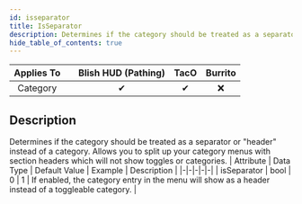 ```yaml
---
id: isseparator
title: IsSeparator
description: Determines if the category should be treated as a separator or "header" instead of a category. Allows you to split up your category menus with section headers which will not show toggles or categories.
hide_table_of_contents: true
---
```

| Applies To | | Blish HUD (Pathing) | TacO | Burrito |
|-|-|-|-|-|
| <center>Category</center> | | <center>✔</center> | <center>✔</center> | <center>❌</center> |



## Description
Determines if the category should be treated as a separator or "header" instead of a category. Allows you to split up your category menus with section headers which will not show toggles or categories.
| Attribute | Data Type | Default Value | Example | Description |
|-|-|-|-|-|
| isSeparator | bool | 0 | 1 | If enabled, the category entry in the menu will show as a header instead of a toggleable category. | 


